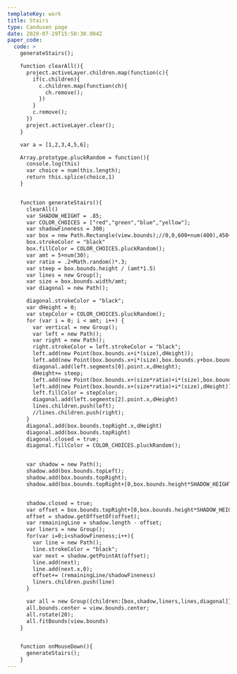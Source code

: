 ```yaml
---
templateKey: work
title: Stairs
type: Candusen page
date: 2020-07-29T15:50:30.004Z
paper_code:
  code: >
    generateStairs();

    function clearAll(){
      project.activeLayer.children.map(function(c){
        if(c.children){
          c.children.map(function(ch){
            ch.remove();
          })
        }
        c.remove();
      })
      project.activeLayer.clear();
    }

    var a = [1,2,3,4,5,6];

    Array.prototype.pluckRandom = function(){
      console.log(this)
      var choice = num(this.length);
      return this.splice(choice,1)
    }


    function generateStairs(){
      clearAll()
      var SHADOW_HEIGHT = .85;
      var COLOR_CHOICES = ["red","green","blue","yellow"];
      var shadowFineness = 300;
      var box = new Path.Rectangle(view.bounds);//0,0,600+num(400),450+num(400));
      box.strokeColor = "black"
      box.fillColor = COLOR_CHOICES.pluckRandom();
      var amt = 5+num(30);
      var ratio = .2+Math.random()*.3;
      var steep = box.bounds.height / (amt*1.5)
      var lines = new Group();
      var size = box.bounds.width/amt;
      var diagonal = new Path();

      diagonal.strokeColor = "black";
      var dHeight = 0;
      var stepColor = COLOR_CHOICES.pluckRandom();
      for (var i = 0; i < amt; i++) {
        var vertical = new Group();
        var left = new Path();
        var right = new Path();
        right.strokeColor = left.strokeColor = "black";
        left.add(new Point(box.bounds.x+i*(size),dHeight));
        left.add(new Point(box.bounds.x+i*(size),box.bounds.y+box.bounds.height));
        diagonal.add(left.segments[0].point.x,dHeight);
        dHeight+= steep;
        left.add(new Point(box.bounds.x+(size*ratio)+i*(size),box.bounds.y+box.bounds.height));
        left.add(new Point(box.bounds.x+(size*ratio)+i*(size),dHeight));
        left.fillColor = stepColor;
        diagonal.add(left.segments[2].point.x,dHeight)
        lines.children.push(left);
        //lines.children.push(right);
      }
      diagonal.add(box.bounds.topRight.x,dHeight)
      diagonal.add(box.bounds.topRight)
      diagonal.closed = true;
      diagonal.fillColor = COLOR_CHOICES.pluckRandom();


      var shadow = new Path();
      shadow.add(box.bounds.topLeft);
      shadow.add(box.bounds.topRight);
      shadow.add(box.bounds.topRight+[0,box.bounds.height*SHADOW_HEIGHT]);


      shadow.closed = true;
      var offset = box.bounds.topRight+[0,box.bounds.height*SHADOW_HEIGHT];
      offset = shadow.getOffsetOf(offset);
      var remainingLine = shadow.length - offset;
      var liners = new Group();
      for(var i=0;i<shadowFineness;i++){
        var line = new Path();
        line.strokeColor = "black";
        var next = shadow.getPointAt(offset);
        line.add(next);
        line.add(next.x,0);
        offset+= (remainingLine/shadowFineness)
        liners.children.push(line)
      }

      var all = new Group({children:[box,shadow,liners,lines,diagonal]});
      all.bounds.center = view.bounds.center;
      all.rotate(20);
      all.fitBounds(view.bounds)
    }


    function onMouseDown(){
      generateStairs();
    }
---
```

